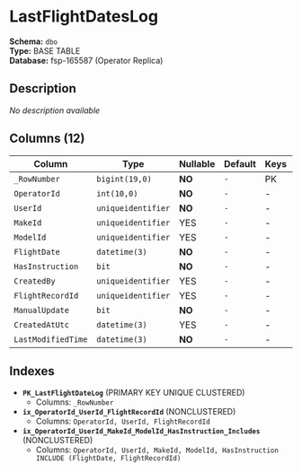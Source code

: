 # LastFlightDatesLog

**Schema:** `dbo`  
**Type:** BASE TABLE  
**Database:** fsp-165587 (Operator Replica)

## Description

*No description available*

## Columns (12)

| Column | Type | Nullable | Default | Keys | Description |
|--------|------|----------|---------|------|-------------|
| `_RowNumber` | `bigint(19,0)` | **NO** | `-` | PK | - |
| `OperatorId` | `int(10,0)` | **NO** | `-` | - | - |
| `UserId` | `uniqueidentifier` | **NO** | `-` | - | - |
| `MakeId` | `uniqueidentifier` | YES | `-` | - | - |
| `ModelId` | `uniqueidentifier` | YES | `-` | - | - |
| `FlightDate` | `datetime(3)` | **NO** | `-` | - | - |
| `HasInstruction` | `bit` | **NO** | `-` | - | - |
| `CreatedBy` | `uniqueidentifier` | YES | `-` | - | - |
| `FlightRecordId` | `uniqueidentifier` | YES | `-` | - | - |
| `ManualUpdate` | `bit` | **NO** | `-` | - | - |
| `CreatedAtUtc` | `datetime(3)` | YES | `-` | - | - |
| `LastModifiedTime` | `datetime(3)` | **NO** | `-` | - | - |

## Indexes

- **`PK_LastFlightDateLog`** (PRIMARY KEY UNIQUE CLUSTERED)
  - Columns: `_RowNumber`
- **`ix_OperatorId_UserId_FlightRecordId`** (NONCLUSTERED)
  - Columns: `OperatorId, UserId, FlightRecordId`
- **`ix_OperatorId_UserId_MakeId_ModelId_HasInstruction_Includes`** (NONCLUSTERED)
  - Columns: `OperatorId, UserId, MakeId, ModelId, HasInstruction INCLUDE (FlightDate, FlightRecordId)`
